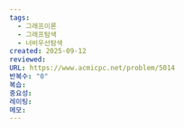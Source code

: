 ```yaml
---
tags:
  - 그래프이론
  - 그래프탐색
  - 너비우선탐색
created: 2025-09-12
reviewed:
URL: https://www.acmicpc.net/problem/5014
반복수: "0"
복습:
중요성:
레이팅:
메모:
---
```

